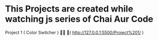 # This Projects are created while watching js series of Chai Aur Code
Project 1 ( Color Switcher ) 🧊💥    🔗( http://127.0.0.1:5500/Project%201/ )
